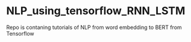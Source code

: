 # NLP_using_tensorflow_RNN_LSTM
Repo is contaning tutorials of NLP from word embedding to BERT from Tensorflow
